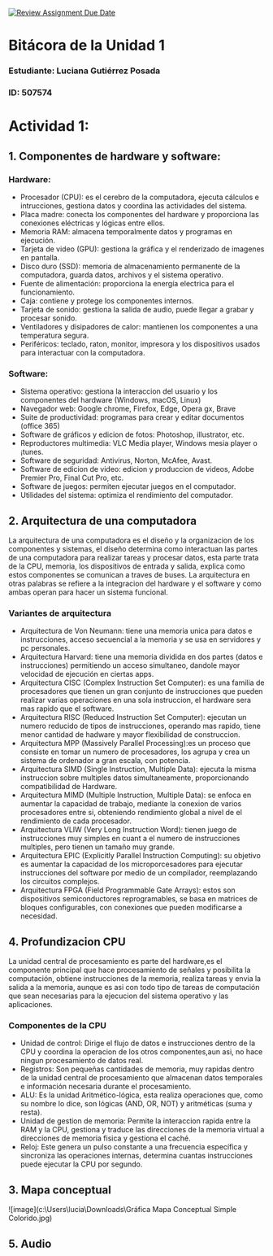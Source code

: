 [![Review Assignment Due Date](https://classroom.github.com/assets/deadline-readme-button-22041afd0340ce965d47ae6ef1cefeee28c7c493a6346c4f15d667ab976d596c.svg)](https://classroom.github.com/a/WfEJSxe8)
# Bitácora de la Unidad 1

### Estudiante:  Luciana Gutiérrez Posada
### ID:   507574

# Actividad 1: 
## 1. Componentes de hardware y software:
### Hardware: 
- Procesador (CPU): es el cerebro de la computadora, ejecuta cálculos e intrucciones, gestiona datos y coordina las actividades del sistema. 
- Placa madre: conecta los componentes del hardware y proporciona las conexiones eléctricas y lógicas entre ellos.
- Memoria RAM: almacena temporalmente datos y programas en ejecución.
- Tarjeta de video (GPU): gestiona la gráfica y el renderizado de imagenes en pantalla. 
- Disco duro (SSD): memoria de almacenamiento permanente de la computadora, guarda datos, archivos y el sistema operativo. 
- Fuente de alimentación: proporciona la energía electrica para el funcionamiento. 
- Caja: contiene y protege los componentes internos.
- Tarjeta de sonido: gestiona la salida de audio, puede llegar a grabar y procesar sonido. 
- Ventiladores y disipadores de calor: mantienen los componentes a una temperatura segura. 
- Periféricos: teclado, raton, monitor, impresora y los dispositivos usados para interactuar con la computadora.
### Software: 
- Sistema operativo: gestiona la interaccion del usuario y los componentes del hardware (Windows, macOS, Linux)
- Navegador web: Google chrome, Firefox, Edge, Opera gx, Brave
- Suite de productividad: programas para crear y editar documentos (office 365)
- Software de gráficos y edicion de fotos: Photoshop, illustrator, etc.
- Reproductores multimedia: VLC Media player, Windows mesia player o ¡tunes. 
- Software de seguridad: Antivirus, Norton, McAfee, Avast.
- Software de edicion de video: edicion y produccion de videos, Adobe Premier Pro, Final Cut Pro, etc. 
- Software de juegos: permiten ejecutar juegos en el computador.
- Utilidades del sistema: optimiza el rendimiento del computador.

## 2. Arquitectura de una computadora
La arquitectura de una computadora es el diseño y la organizacion de los componentes y sistemas, el diseño determina como interactuan las partes de una computadora para realizar tareas y procesar datos, esta parte trata de la CPU, memoria, los dispositivos de entrada y salida, explica como estos componentes se comunican a traves de buses. La arquitectura en otras palabras se refiere a la integracion del hardware y el software y como ambas operan para hacer un sistema funcional. 
### Variantes de arquitectura
- Arquitectura de Von Neumann: tiene una memoria unica para datos e instrucciones, acceso secuencial a la memoria y se usa en servidores y pc personales.
- Arquitectura Harvard: tiene una memoria dividida en dos partes (datos e instrucciones) permitiendo un acceso simultaneo, dandole mayor velocidad de ejecución en ciertas apps.
- Arquitectura CISC (Complex Instruction Set Computer): es una familia de procesadores que tienen un gran conjunto de instrucciones que pueden realizar varias operaciones en una sola instruccion, el hardware sera mas rapido que el software.
- Arquitectura RISC (Reduced Instruction Set Computer): ejecutan un numero reducido de tipos de instrucciones, operando mas rapido, tiene menor cantidad de hadware y mayor flexibilidad de construccion. 
- Arquitectura MPP (Massively Parallel Processing):es un proceso que consiste en tomar un numero de procesadores, los agrupa y crea un sistema de ordenador a gran escala, con potencia.
- Arquitectura SIMD (Single Instruction, Multiple Data): ejecuta la misma instruccion sobre multiples datos simultaneamente, proporcionando compatibilidad de Hardware.
- Arquitectura MIMD (Multiple Instruction, Multiple Data): se enfoca en aumentar la capacidad de trabajo, mediante la conexion de varios procesadores entre si, obteniendo rendimiento global a nivel de el rendimiento de cada procesador.
- Arquitectura VLIW (Very Long Instruction Word): tienen juego de instrucciones muy simples en cuant a el numero de instrucciones multiples, pero tienen un tamaño muy grande.
- Arquitectura EPIC (Explicitly Parallel Instruction Computing): su objetivo es aumentar la capacidad de los microporcesadores para ejecutar instrucciones del software por medio de un compilador, reemplazando los circuitos complejos.
- Arquitectura FPGA (Field Programmable Gate Arrays): estos son dispositivos semiconductores reprogramables, se basa en matrices de bloques configurables, con conexiones que pueden modificarse a necesidad. 
## 4. Profundizacion CPU
La unidad central de procesamiento es parte del hardware,es el componente principal que hace procesamiento de señales y posibilita la computación, obtiene instrucciones de la memoria, realiza tareas y envia la salida a la memoria, aunque es asi con todo tipo de tareas de computación que sean necesarias para la ejecucion del sistema operativo y las aplicaciones. 
### Componentes de la CPU
- Unidad de control: Dirige el flujo de datos e instrucciones dentro de la CPU y coordina la operacion de los otros componentes,aun asi, no hace ningun procesamiento de datos real.
- Registros: Son pequeñas cantidades de memoria, muy rapidas dentro de la unidad central de procesamiento que almacenan datos temporales e información necesaria durante el procesamiento.
- ALU: Es la unidad Aritmético-lógica, esta realiza operaciones que, como su nombre lo dice, son lógicas (AND, OR, NOT) y aritméticas (suma y resta).
- Unidad de gestion de memoria: Permite la interaccion rapida entre la RAM y la CPU, gestiona y traduce las direcciones de la memoria virtual a direcciones de memoria fisica y gestiona el caché.
- Reloj: Este genera un pulso constante a una frecuencia específica y sincroniza las operaciones internas, determina cuantas instrucciones puede ejecutar la CPU por segundo. 
## 3. Mapa conceptual
![image](c:\Users\lucia\Downloads\Gráfica Mapa Conceptual Simple Colorido.jpg)
## 5. Audio



